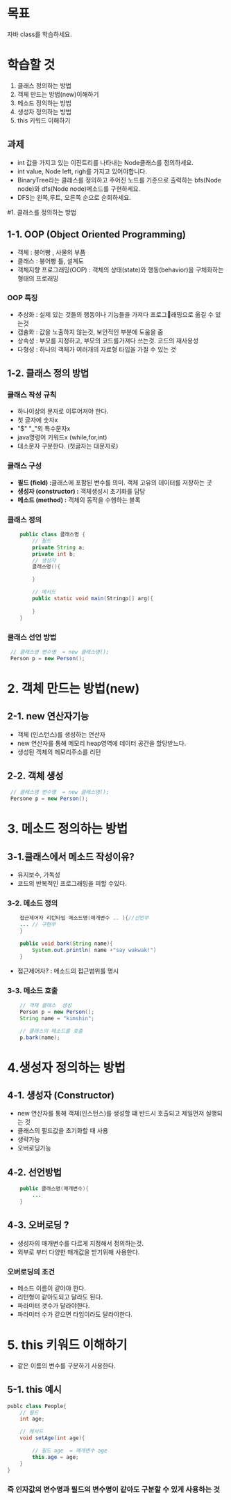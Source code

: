 # 목표 
자바 class를 학습하세요. 
# 학습할 것
1. 클래스 정의하는 방법
2. 객체 만드는 방법(new)이해하기 
3. 메소드 정의하는 방법
4. 생성자 정의하는 방법
5. this 키워드 이해하기 


## 과제 
- int 값을 가지고 있는 이진트리를 나타내는 Node클래스를 정의하세요. 
- int value, Node left, righ를 가지고 있어야합니다. 
- BinaryTree라는 클래스를 정의하고 주어진 노드를 기준으로 출력하는 bfs(Node node)와 dfs(Node node)메소드를 구현하세요. 
- DFS는 왼쪽,루트, 오른쪽 순으로 순회하세요. 


#1. 클래스를 정의하는 방법 

## 1-1. OOP (Object Oriented Programming)
 
- 객체 : 붕어빵 , 사물의 부품 
- 클래스 : 붕어빵 틀, 설계도 
- 객체지향 프로그래밍(OOP) : 객체의 상태(state)와 행동(behavior)을 구체화하는 형태의 프로래밍 

### OOP 특징
- 추상화 : 실제 있는 것들의 행동이나 기능들을 가져다 프로그래밍으로 옮길 수 있는것
- 캡슐화 : 값을 노출하지 않는것, 보안적인 부분에 도움을 줌 
- 상속성 : 부모를 지정하고, 부모의 코드를가져다 쓰는것. 코드의 재사용성
- 다형성 : 하나의 객체가 여러개의 자료형 타입을 가질 수 있는 것



## 1-2. 클래스 정의 방법 


###  클래스 작성 규칙 
- 하나이상의 문자로 이루어져야 한다. 
- 첫 글자에 숫자x 
- "$" "_"외 특수문자x 
- java명령어 키워드x (while,for,int)
- 대소문자 구분한다. (첫글자는 대문자로)


### 클래스 구성
- <strong>필드 (field) :</strong>클래스에 포함된 변수를 의미.
 객체 고유의 데이터를 저장하는 곳
- <strong>생성자 (constructor) :</strong> 객체생성시 초기화를 담당
- <strong>메소드 (method) :</strong> 객체의 동작을 수행하는 블록 


### 클래스 정의 
~~~java
    public class 클래스명 {
        // 필드
        private String a;  
        private int b;
        // 생성자   
        클래스명(){

        }

        // 메서드 
        public static void main(Stringp[] arg){
        
        }
    }
~~~

### 클래스 선언 방법 
~~~java
 // 클래스명 변수명  = new 클래스명();
 Person p = new Person();
~~~


# 2. 객체 만드는 방법(new)

## 2-1. new 연산자기능 
- 객체 (인스턴스)를 생성하는 연산자 
- new 연산자를 통해 메모리 heap영역에 데이터 공간을  할당받느다.    
- 생성된 겍체의 메모리주소를 리턴 


## 2-2. 객체 생성 
~~~Java
 // 클래스명 변수명  = new 클래스명();
 Persone p = new Person();
~~~


# 3. 메소드 정의하는 방법 
## 3-1.클래스에서 메소드 작성이유? 
- 유지보수, 가독성
- 코드의 반복적인 프로그래밍을 피할 수있다. 

### 3-2. 메소드 정의 
~~~java
    접근제어자 리턴타입 메소드명(매개변수 .. ){//선언부
    ... // 구현부
    }

    public void bark(String name){
        System.out.println( name +"say wakwak!")
    }
~~~

- 접근제어자? : 메소드의 접근범위를 명시

### 3-3. 메소드 호출 
~~~java
    // 객체 클래스  생성 
    Person p = new Person();
    String name = "kimshin";

    // 클래스의 메소드를 호출 
    p.bark(name);
~~~


# 4.생성자 정의하는 방법 

## 4-1. 생성자 (Constructor)
- new 연산자를 통해 객체(인스턴스)를 생성할 떄 반드시 호출되고 제일먼저 실행되는 것
- 클래스의 필드값을 초기화할 때 사용
- 생략가능
- 오버로딩가능

## 4-2. 선언방법

~~~java
    public 클래스명(매개변수){
        ...
    }
~~~


## 4-3.  오버로딩 ? 
- 생성자의 매개변수를 다르게 지정해서 정의하는것.
- 외부로 부터 다양한 매개값을 받기위해 사용한다.

### 오버로딩의 조건  
- 메소드 이름이 같아야 한다. 
- 리턴형이 같아도되고 달라도 된다. 
- 파라미터 갯수가 달라야한다. 
- 파라미터 수가 같으면 타입이라도 달라야한다. 


# 5. this 키워드 이해하기
- 같은 이름의 변수를  구분하기 사용한다.

## 5-1. this 예시
~~~java
publc class People{
    // 필드 
    int age;

    // 메서드
    void setAge(int age){

        // 필드 age  = 매개변수 age
        this.age = age;
    }
}
~~~

### 즉 인자값의 변수명과 필드의 변수명이 같아도 구분할 수 있게 사용하는 것 